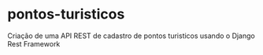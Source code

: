 # pontos-turisticos
Criação de uma API REST de cadastro de pontos turisticos usando o Django Rest Framework
